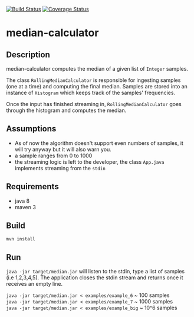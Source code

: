 [![Build Status](https://travis-ci.org/danieleorler/median-calculator.svg?branch=master)](https://travis-ci.org/danieleorler/median-calculator)
[![Coverage Status](https://coveralls.io/repos/github/danieleorler/median-calculator/badge.svg?branch=master)](https://coveralls.io/github/danieleorler/median-calculator?branch=master)
# median-calculator

## Description
median-calculator computes the median of a given list of `Integer` samples.   

The class `RollingMedianCalculator` is responsible for ingesting samples (one at a time) and computing the final median.
Samples are stored into an instance of `Histogram` which keeps track of the samples' frequencies.

Once the input has finished streaming in, `RollingMedianCalculator` goes through the histogram and computes the median.

## Assumptions
* As of now the algorithm doesn't support even numbers of samples, it will try anyway but it will also warn you.
* a sample ranges from 0 to 1000
* the streaming logic is left to the developer, the class `App.java` implements streaming from the `stdin`

## Requirements
* java 8
* maven 3

## Build
`mvn install`

## Run

`java -jar target/median.jar` will listen to the stdin, type a list of samples (i.e 1,2,3,4,5). The application closes the stdin stream and returns once it receives an empty line.

`java -jar target/median.jar < examples/example_6` ~ 100 samples   
`java -jar target/median.jar < examples/example_7` ~ 1000 samples   
`java -jar target/median.jar < examples/example_big` ~ 10^6 samples   
